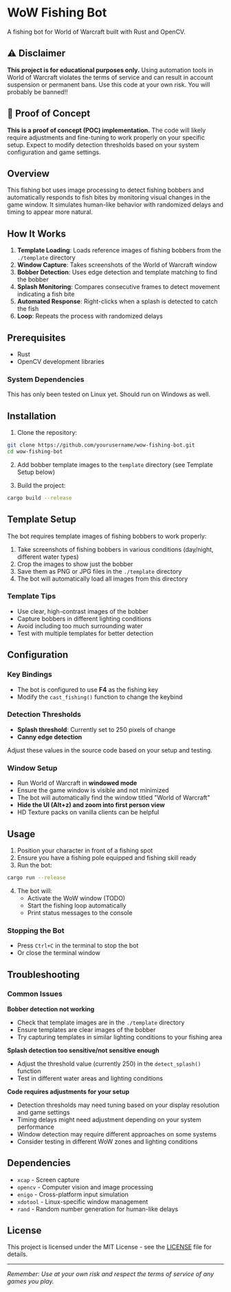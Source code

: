 # WoW Fishing Bot

A fishing bot for World of Warcraft built with Rust and OpenCV.

## ⚠️ Disclaimer

**This project is for educational purposes only.** Using automation tools in World of Warcraft violates the terms of service and can result in account suspension or permanent bans. Use this code at your own risk. You will probably be banned!!

## 🔬 Proof of Concept

**This is a proof of concept (POC) implementation.** The code will likely require adjustments and fine-tuning to work properly on your specific setup. Expect to modify detection thresholds based on your system configuration and game settings.

## Overview

This fishing bot uses image processing to detect fishing bobbers and automatically responds to fish bites by monitoring visual changes in the game window. It simulates human-like behavior with randomized delays and timing to appear more natural.

## How It Works

1. **Template Loading**: Loads reference images of fishing bobbers from the `./template` directory
2. **Window Capture**: Takes screenshots of the World of Warcraft window
3. **Bobber Detection**: Uses edge detection and template matching to find the bobber
4. **Splash Monitoring**: Compares consecutive frames to detect movement indicating a fish bite
5. **Automated Response**: Right-clicks when a splash is detected to catch the fish
6. **Loop**: Repeats the process with randomized delays

## Prerequisites

- Rust
- OpenCV development libraries

### System Dependencies

This has only been tested on Linux yet. Should run on Windows as well.

## Installation

1. Clone the repository:
```bash
git clone https://github.com/yourusername/wow-fishing-bot.git
cd wow-fishing-bot
```

2. Add bobber template images to the `template` directory (see Template Setup below)

3. Build the project:
```bash
cargo build --release
```

## Template Setup

The bot requires template images of fishing bobbers to work properly:

1. Take screenshots of fishing bobbers in various conditions (day/night, different water types)
2. Crop the images to show just the bobber
3. Save them as PNG or JPG files in the `./template` directory
4. The bot will automatically load all images from this directory

### Template Tips
- Use clear, high-contrast images of the bobber
- Capture bobbers in different lighting conditions
- Avoid including too much surrounding water
- Test with multiple templates for better detection

## Configuration

### Key Bindings
- The bot is configured to use **F4** as the fishing key
- Modify the `cast_fishing()` function to change the keybind

### Detection Thresholds
- **Splash threshold**: Currently set to 250 pixels of change
- **Canny edge detection**

Adjust these values in the source code based on your setup and testing.

### Window Setup
- Run World of Warcraft in **windowed mode**
- Ensure the game window is visible and not minimized
- The bot will automatically find the window titled "World of Warcraft"
- **Hide the UI (Alt+z) and zoom into first person view**
- HD Texture packs on vanilla clients can be helpful

## Usage

1. Position your character in front of a fishing spot
2. Ensure you have a fishing pole equipped and fishing skill ready
3. Run the bot:
```bash
cargo run --release
```

4. The bot will:
   - Activate the WoW window (TODO)
   - Start the fishing loop automatically
   - Print status messages to the console

### Stopping the Bot
- Press `Ctrl+C` in the terminal to stop the bot
- Or close the terminal window

## Troubleshooting

### Common Issues

**Bobber detection not working**
- Check that template images are in the `./template` directory
- Ensure templates are clear images of the bobber
- Try capturing templates in similar lighting conditions to your fishing area

**Splash detection too sensitive/not sensitive enough**
- Adjust the threshold value (currently 250) in the `detect_splash()` function
- Test in different water areas and lighting conditions

**Code requires adjustments for your setup**
- Detection thresholds may need tuning based on your display resolution and game settings
- Timing delays might need adjustment depending on your system performance
- Window detection may require different approaches on some systems
- Consider testing in different WoW zones and lighting conditions

## Dependencies

- `xcap` - Screen capture
- `opencv` - Computer vision and image processing
- `enigo` - Cross-platform input simulation
- `xdotool` - Linux-specific window management
- `rand` - Random number generation for human-like delays

## License

This project is licensed under the MIT License - see the [LICENSE](LICENSE) file for details.

---

*Remember: Use at your own risk and respect the terms of service of any games you play.*